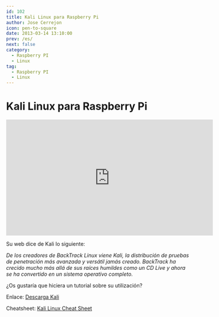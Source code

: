 ```yaml
---
id: 102
title: Kali Linux para Raspberry Pi
author: Jose Cerrejon
icon: pen-to-square
date: 2013-03-14 13:10:00
prev: /es/
next: false
category:
  - Raspberry PI
  - Linux
tag:
  - Raspberry PI
  - Linux
---
```


# Kali Linux para Raspberry Pi

<iframe width="560" height="315" src="http://www.youtube.com/embed/U0TrBdOSaGg" frameborder="0" allowfullscreen></iframe>

Su web dice de Kali lo siguiente:

*De los creadores de BackTrack Linux viene Kali, la distribución de pruebas de penetración más avanzada y versátil jamás creado. BackTrack ha crecido mucho más allá de sus raíces humildes como un CD Live y ahora se ha convertido en un sistema operativo completo.*

¿Os gustaría que hiciera un tutorial sobre su utilización?

Enlace: [Descarga Kali](http://www.kali.org/downloads/)

Cheatsheet: [Kali Linux Cheat Sheet](https://comparite.ch/kalics)